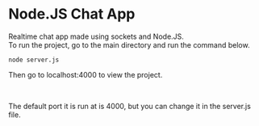 # Node.JS Chat App
Realtime chat app made using sockets and Node.JS.
<br>
To run the project, go to the main directory and run the command below.
```
node server.js
```
Then go to localhost:4000 to view the project.

<br>

The default port it is run at is 4000, but you can change it in the server.js file.
